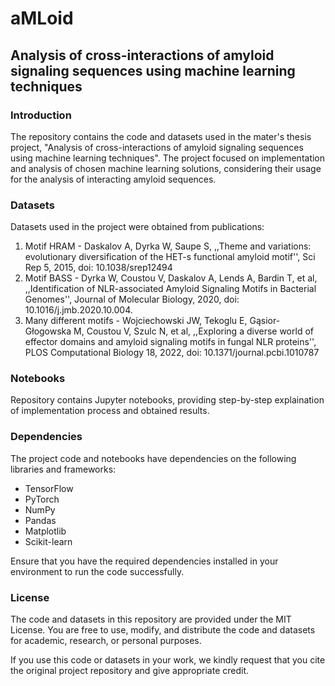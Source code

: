 # aMLoid
## Analysis of cross-interactions of amyloid signaling sequences using machine learning techniques

### Introduction
The repository contains the code and datasets used in the mater's thesis project, "Analysis of cross-interactions of amyloid signaling sequences using machine learning techniques". The project focused on implementation and analysis of chosen machine learning solutions, considering their usage for the analysis of interacting amyloid sequences.

### Datasets
Datasets used in the project were obtained from publications:
1. Motif HRAM - Daskalov A, Dyrka W, Saupe S, ,,Theme and variations: evolutionary diversification of the HET-s functional amyloid motif'', Sci Rep 5, 2015, doi: 10.1038/srep12494
2. Motif BASS - Dyrka W, Coustou V, Daskalov A, Lends A, Bardin T, et al, ,,Identification of NLR-associated Amyloid Signaling Motifs in Bacterial Genomes'', Journal of Molecular Biology, 2020, doi: 10.1016/j.jmb.2020.10.004.
3. Many different motifs - Wojciechowski JW, Tekoglu E, Gąsior-Głogowska M, Coustou V, Szulc N, et al, ,,Exploring a diverse world of effector domains and amyloid signaling motifs in fungal NLR proteins'', PLOS Computational Biology 18, 2022, doi: 10.1371/journal.pcbi.1010787

### Notebooks
Repository contains Jupyter notebooks, providing step-by-step explaination of implementation process and obtained results.

### Dependencies
The project code and notebooks have dependencies on the following libraries and frameworks:
* TensorFlow
* PyTorch
* NumPy
* Pandas
* Matplotlib
* Scikit-learn

Ensure that you have the required dependencies installed in your environment to run the code successfully.

### License
The code and datasets in this repository are provided under the MIT License. You are free to use, modify, and distribute the code and datasets for academic, research, or personal purposes.

If you use this code or datasets in your work, we kindly request that you cite the original project repository and give appropriate credit.
